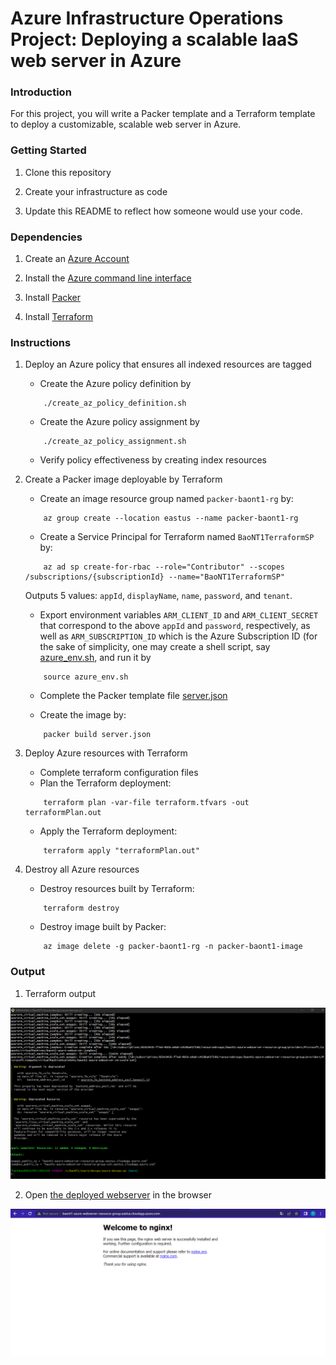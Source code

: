 # Azure Infrastructure Operations Project: Deploying a scalable IaaS web server in Azure

### Introduction
For this project, you will write a Packer template and a Terraform template to deploy a customizable, scalable web server in Azure.

### Getting Started
1. Clone this repository

2. Create your infrastructure as code

3. Update this README to reflect how someone would use your code.

### Dependencies
1. Create an [Azure Account](https://portal.azure.com)

2. Install the [Azure command line interface](https://docs.microsoft.com/en-us/cli/azure/install-azure-cli?view=azure-cli-latest)

3. Install [Packer](https://www.packer.io/downloads)

4. Install [Terraform](https://www.terraform.io/downloads.html)

### Instructions
1. Deploy an Azure policy that ensures all indexed resources are tagged
    - Create the Azure policy definition by 
    ```
        ./create_az_policy_definition.sh
    ```

    - Create the Azure policy assignment by 
    ```
        ./create_az_policy_assignment.sh
    ```

    - Verify policy effectiveness by creating index resources

2. Create a Packer image deployable by Terraform
    - Create an image resource group named `packer-baont1-rg` by: 
    ```
        az group create --location eastus --name packer-baont1-rg
    ```

    - Create a Service Principal for Terraform named `BaoNT1TerraformSP` by: 
    ```
        az ad sp create-for-rbac --role="Contributor" --scopes /subscriptions/{subscriptionId} --name="BaoNT1TerraformSP"
    ```
    Outputs 5 values: `appId`, `displayName`, `name`, `password`, and `tenant`.

    - Export environment variables `ARM_CLIENT_ID` and `ARM_CLIENT_SECRET` that correspond to the above `appId` and `password`, respectively, as well as `ARM_SUBSCRIPTION_ID` which is the Azure Subscription ID (for the sake of simplicity, one may create a shell script, say [azure_env.sh](azure_env.sh), and run it by 
    ```
        source azure_env.sh
    ```
    
    - Complete the Packer template file [server.json](server.json)
    
    - Create the image by: 
    ```
        packer build server.json
    ```

3. Deploy Azure resources with Terraform
    - Complete terraform configuration files
    - Plan the Terraform deployment: 
    ```
        terraform plan -var-file terraform.tfvars -out terraformPlan.out
    ```

    - Apply the Terraform deployment: 
    ```
        terraform apply "terraformPlan.out"
    ```

4. Destroy all Azure resources
    - Destroy resources built by Terraform: 
    ```
        terraform destroy
    ```

    - Destroy image built by Packer: 
    ```
        az image delete -g packer-baont1-rg -n packer-baont1-image
    ```

### Output
1. Terraform output

![Terraform output](screenshots/TerraformOutput.png)

2. Open [the deployed webserver](http://baont1-azure-webserver-resource-group.eastus.cloudapp.azure.com/) in the browser

![Website in the browser](screenshots/WebApp.png)